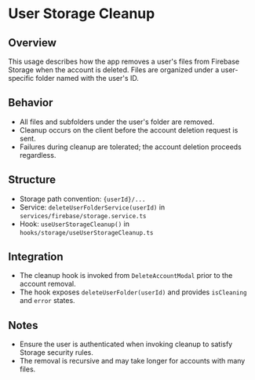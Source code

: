 # User Storage Cleanup

## Overview

This usage describes how the app removes a user's files from Firebase Storage when the account is deleted. Files are organized under a user-specific folder named with the user's ID.

## Behavior

- All files and subfolders under the user's folder are removed.
- Cleanup occurs on the client before the account deletion request is sent.
- Failures during cleanup are tolerated; the account deletion proceeds regardless.

## Structure

- Storage path convention: `{userId}/...`
- Service: `deleteUserFolderService(userId)` in `services/firebase/storage.service.ts`
- Hook: `useUserStorageCleanup()` in `hooks/storage/useUserStorageCleanup.ts`

## Integration

- The cleanup hook is invoked from `DeleteAccountModal` prior to the account removal.
- The hook exposes `deleteUserFolder(userId)` and provides `isCleaning` and `error` states.

## Notes

- Ensure the user is authenticated when invoking cleanup to satisfy Storage security rules.
- The removal is recursive and may take longer for accounts with many files.

